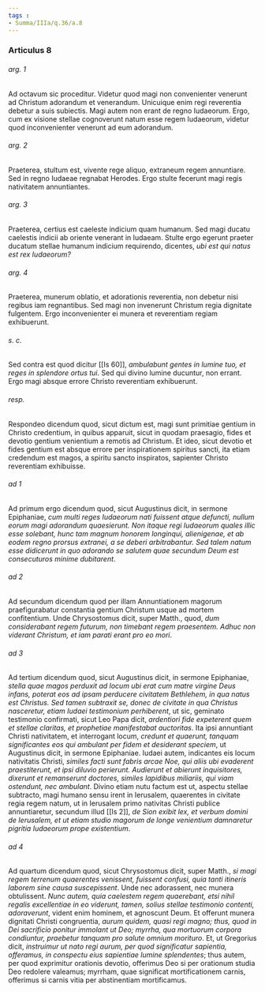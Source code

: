 ```yaml
---
tags : 
- Summa/IIIa/q.36/a.8
---
```


### Articulus 8

###### arg. 1
Ad octavum sic proceditur. Videtur quod magi non convenienter venerunt ad Christum adorandum et venerandum. Unicuique enim regi reverentia debetur a suis subiectis. Magi autem non erant de regno Iudaeorum. Ergo, cum ex visione stellae cognoverunt natum esse regem Iudaeorum, videtur quod inconvenienter venerunt ad eum adorandum.

###### arg. 2
Praeterea, stultum est, vivente rege aliquo, extraneum regem annuntiare. Sed in regno Iudaeae regnabat Herodes. Ergo stulte fecerunt magi regis nativitatem annuntiantes.

###### arg. 3
Praeterea, certius est caeleste indicium quam humanum. Sed magi ducatu caelestis indicii ab oriente venerant in Iudaeam. Stulte ergo egerunt praeter ducatum stellae humanum indicium requirendo, dicentes, *ubi est qui natus est rex Iudaeorum?*

###### arg. 4
Praeterea, munerum oblatio, et adorationis reverentia, non debetur nisi regibus iam regnantibus. Sed magi non invenerunt Christum regia dignitate fulgentem. Ergo inconvenienter ei munera et reverentiam regiam exhibuerunt.

###### s. c.
Sed contra est quod dicitur [[Is 60]], *ambulabunt gentes in lumine tuo, et reges in splendore ortus tui*. Sed qui divino lumine ducuntur, non errant. Ergo magi absque errore Christo reverentiam exhibuerunt.

###### resp.
Respondeo dicendum quod, sicut dictum est, magi sunt primitiae gentium in Christo credentium, in quibus apparuit, sicut in quodam praesagio, fides et devotio gentium venientium a remotis ad Christum. Et ideo, sicut devotio et fides gentium est absque errore per inspirationem spiritus sancti, ita etiam credendum est magos, a spiritu sancto inspiratos, sapienter Christo reverentiam exhibuisse.

###### ad 1
Ad primum ergo dicendum quod, sicut Augustinus dicit, in sermone Epiphaniae, *cum multi reges Iudaeorum nati fuissent atque defuncti, nullum eorum magi adorandum quaesierunt. Non itaque regi Iudaeorum quales illic esse solebant, hunc tam magnum honorem longinqui, alienigenae, et ab eodem regno prorsus extranei, a se deberi arbitrabantur. Sed talem natum esse didicerunt in quo adorando se salutem quae secundum Deum est consecuturos minime dubitarent*.

###### ad 2
Ad secundum dicendum quod per illam Annuntiationem magorum praefigurabatur constantia gentium Christum usque ad mortem confitentium. Unde Chrysostomus dicit, super Matth., quod, *dum considerabant regem futurum, non timebant regem praesentem. Adhuc non viderant Christum, et iam parati erant pro eo mori*.

###### ad 3
Ad tertium dicendum quod, sicut Augustinus dicit, in sermone Epiphaniae, *stella quae magos perduxit ad locum ubi erat cum matre virgine Deus infans, poterat eos ad ipsam perducere civitatem Bethlehem, in qua natus est Christus. Sed tamen subtraxit se, donec de civitate in qua Christus nasceretur, etiam Iudaei testimonium perhiberent*, ut sic, geminato testimonio confirmati, sicut Leo Papa dicit, *ardentiori fide expeterent quem et stellae claritas, et prophetiae manifestabat auctoritas*. Ita ipsi annuntiant Christi nativitatem, et interrogant locum, *credunt et quaerunt, tanquam significantes eos qui ambulant per fidem et desiderant speciem*, ut Augustinus dicit, in sermone Epiphaniae. Iudaei autem, indicantes eis locum nativitatis Christi, *similes facti sunt fabris arcae Noe, qui aliis ubi evaderent praestiterunt, et ipsi diluvio perierunt. Audierunt et abierunt inquisitores, dixerunt et remanserunt doctores, similes lapidibus miliariis, qui viam ostendunt, nec ambulant*. Divino etiam nutu factum est ut, aspectu stellae subtracto, magi humano sensu irent in Ierusalem, quaerentes in civitate regia regem natum, ut in Ierusalem primo nativitas Christi publice annuntiaretur, secundum illud [[Is 2]], *de Sion exibit lex, et verbum domini de Ierusalem, et ut etiam studio magorum de longe venientium damnaretur pigritia Iudaeorum prope existentium*.

###### ad 4
Ad quartum dicendum quod, sicut Chrysostomus dicit, super Matth., *si magi regem terrenum quaerentes venissent, fuissent confusi, quia tanti itineris laborem sine causa suscepissent*. Unde nec adorassent, nec munera obtulissent. *Nunc autem, quia caelestem regem quaerebant, etsi nihil regalis excellentiae in eo viderunt, tamen, solius stellae testimonio contenti, adoraverunt*, vident enim hominem, et agnoscunt Deum. Et offerunt munera dignitati Christi congruentia, *aurum quidem, quasi regi magno; thus, quod in Dei sacrificio ponitur immolant ut Deo; myrrha, qua mortuorum corpora condiuntur, praebetur tanquam pro salute omnium morituro*. Et, ut Gregorius dicit, *instruimur ut nato regi aurum, per quod significatur sapientia, offeramus, in conspectu eius sapientiae lumine splendentes*; thus autem, per quod exprimitur orationis devotio, offerimus Deo si per orationum studia Deo redolere valeamus; myrrham, quae significat mortificationem carnis, offerimus si carnis vitia per abstinentiam mortificamus.

